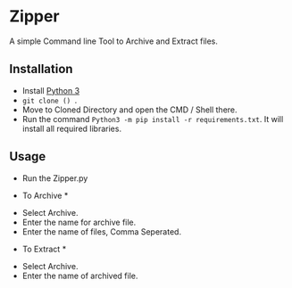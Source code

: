 # Zipper 
A simple Command line Tool to Archive and Extract files.  

## Installation
- Install [Python 3](https://www.python.org/downloads)
- ```git clone () ```.
- Move to Cloned Directory and open the CMD / Shell there.
- Run the command ``` Python3 -m pip install -r requirements.txt ```. It will install all required libraries.

## Usage 

- Run the Zipper.py

* To Archive *

- Select Archive.
- Enter the name for archive file.
- Enter the name of files, Comma Seperated.

* To Extract *

- Select Archive.
- Enter the name of archived file.
